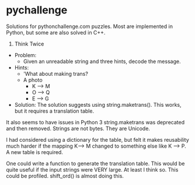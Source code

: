 # pychallenge
Solutions for pythonchallenge.com puzzles.   Most are implemented in Python, but some are also solved in C++.

1. Think Twice
- Problem:
    - Given an unreadable string and three hints, decode the message.
- Hints:
    - 'What about making trans?
    - A photo
        + K --> M
        + O --> Q
        + E --> G
- Solution:
The solution suggests using string.maketrans().  This works, but it
requires a translation table.

It also seems to have issues in Python 3 string.maketrans was deprecated and then removed.  Strings are not bytes. They are Unicode.

I had considered using a dictionary for the table, but felt it makes reusability much harder if the mapping K--> M changed to something else like K --> P.  A new table is required.

One could write a function to generate the translation table.  This would be quite useful if the input strings were VERY large. At least I think so. This could be profiled. shift_ord() is almost doing this.
